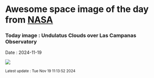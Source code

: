 
# Awesome space image of the day from [NASA](https://api.nasa.gov/)

### Today image : Undulatus Clouds over Las Campanas Observatory
Date : 2024-11-19

![](https://apod.nasa.gov/apod/image/2411/ParallelClouds_Beletsky_960.jpg)

<small>Latest update : Tue Nov 19 11:13:52 2024</small>
        